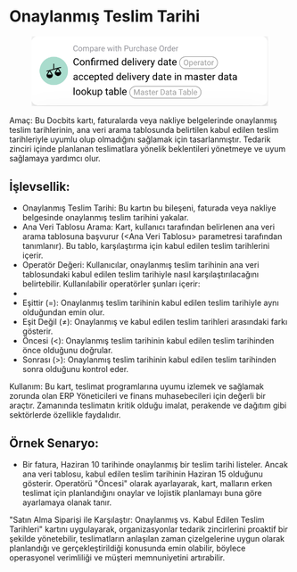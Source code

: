 # Onaylanmış Teslim Tarihi

<figure><img src="../../../.gitbook/assets/image (8).png" alt=""><figcaption></figcaption></figure>

Amaç: Bu Docbits kartı, faturalarda veya nakliye belgelerinde onaylanmış teslim tarihlerinin, ana veri arama tablosunda belirtilen kabul edilen teslim tarihleriyle uyumlu olup olmadığını sağlamak için tasarlanmıştır. Tedarik zinciri içinde planlanan teslimatlara yönelik beklentileri yönetmeye ve uyum sağlamaya yardımcı olur.

## İşlevsellik:

* Onaylanmış Teslim Tarihi: Bu kartın bu bileşeni, faturada veya nakliye belgesinde onaylanmış teslim tarihini yakalar.
* Ana Veri Tablosu Arama: Kart, kullanıcı tarafından belirlenen ana veri arama tablosuna başvurur (\<Ana Veri Tablosu> parametresi tarafından tanımlanır). Bu tablo, karşılaştırma için kabul edilen teslim tarihlerini içerir.
* Operatör Değeri: Kullanıcılar, onaylanmış teslim tarihinin ana veri tablosundaki kabul edilen teslim tarihiyle nasıl karşılaştırılacağını belirtebilir. Kullanılabilir operatörler şunları içerir:
*
* Eşittir (=): Onaylanmış teslim tarihinin kabul edilen teslim tarihiyle aynı olduğundan emin olur.
* Eşit Değil (≠): Onaylanmış ve kabul edilen teslim tarihleri arasındaki farkı gösterir.
* Öncesi (<): Onaylanmış teslim tarihinin kabul edilen teslim tarihinden önce olduğunu doğrular.
* Sonrası (>): Onaylanmış teslim tarihinin kabul edilen teslim tarihinden sonra olduğunu kontrol eder.

Kullanım: Bu kart, teslimat programlarına uyumu izlemek ve sağlamak zorunda olan ERP Yöneticileri ve finans muhasebecileri için değerli bir araçtır. Zamanında teslimatın kritik olduğu imalat, perakende ve dağıtım gibi sektörlerde özellikle faydalıdır.

## Örnek Senaryo:

* Bir fatura, Haziran 10 tarihinde onaylanmış bir teslim tarihi listeler. Ancak ana veri tablosu, kabul edilen teslim tarihinin Haziran 15 olduğunu gösterir. Operatörü "Öncesi" olarak ayarlayarak, kart, malların erken teslimat için planlandığını onaylar ve lojistik planlamayı buna göre ayarlamaya olanak tanır.

"Satın Alma Siparişi ile Karşılaştır: Onaylanmış vs. Kabul Edilen Teslim Tarihleri" kartını uygulayarak, organizasyonlar tedarik zincirlerini proaktif bir şekilde yönetebilir, teslimatların anlaşılan zaman çizelgelerine uygun olarak planlandığı ve gerçekleştirildiği konusunda emin olabilir, böylece operasyonel verimliliği ve müşteri memnuniyetini artırabilir.
